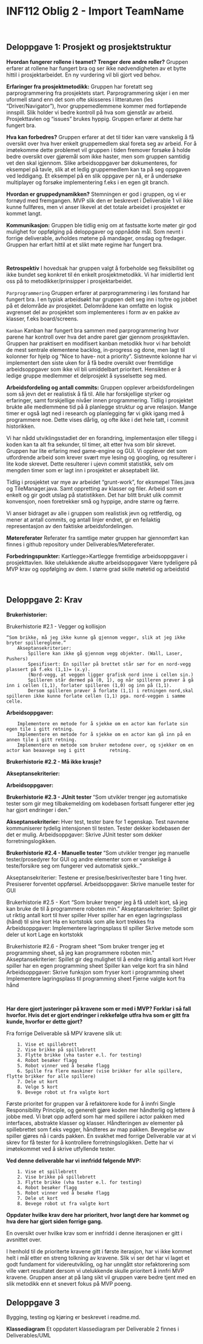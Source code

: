 

# INF112 Oblig 2 - Import TeamName

<br>

## Deloppgave 1: Prosjekt og prosjektstruktur

<b>Hvordan fungerer rollene i teamet? Trenger dere andre roller?</b>
Gruppen erfarer at rollene har fungert bra og ser ikke nødvendigheten av et bytte hittil i prosjektarbeidet. En ny vurdering vil bli gjort ved behov.

<b>Erfaringer fra prosjektmetodikk:</b>
Gruppen har foretatt seg parprogrammering fra prosjektets start. Parprogrammering skjer i en mer uformell stand enn det som ofte skisseres i litteraturen (les “Driver/Navigator”), hvor gruppemedlemmene kommer med fortløpende innspill. Slik holder vi bedre kontroll på hva som gjenstår av arbeid. Prosjekttavlen og “issues” brukes hyppig. Gruppen erfarer at dette har fungert bra.

<b>Hva kan forbedres?</b>
Gruppen erfarer at det til tider kan være vanskelig å få oversikt over hva hver enkelt gruppemedlem skal foreta seg av arbeid. For å imøtekomme dette problemet vil gruppen i tiden fremover forsøke å holde bedre oversikt over gjøremål som ikke haster, men som gruppen samtidig vet den skal igjennom. Slike arbeidsoppgaver bør dokumenteres, for eksempel på tavle, slik at et ledig gruppemedlem kan ta på seg oppgaven ved leddigang. Et eksempel på en slik oppgave per nå, er å undersøke multiplayer og forsøke implementering f.eks i en egen git branch.

<b>Hvordan er gruppedynamikken?</b>
Stemningen er god i gruppen, og vi er fornøyd med fremgangen. MVP slik den er beskrevet i Deliverable 1 vil ikke kunne fullføres, men vi anser likevel at det totale arbeidet i prosjektet er kommet langt.

<b>Kommunikasjon:</b>
Gruppen ble tidlig enig om at fastsatte korte møter gir god mulighet for oppfølging på deloppgaver og oppnådde mål. Som nevnt i forrige deliverable, avholdes møtene på mandager, onsdag og fredager. Gruppen har erfart hittil at et slikt møte regime har fungert bra.

<br>

<b>Retrospektiv</b>
I hovedsak har gruppen valgt å forbeholde seg fleksibilitet og ikke bundet seg konkret til én enkelt prosjektmetodikk. Vi har imidlertid lent oss på to metodikker/prinsipper i prosjektarbeidet.


`Parprogrammering`
Gruppen erfarer at parprogrammering i løs forstand har fungert bra. I en typisk arbeidsøkt har gruppen delt seg inn i to/tre og jobbet på et delområde av prosjektet. Delområdene kan omfatte en logisk avgrenset del av prosjektet som implementeres i form av en pakke av klasser, f.eks board/screens.

`Kanban`
Kanban har fungert bra sammen med parprogrammering hvor parene har kontroll over hva det andre paret gjør gjennom prosjekttavlen. Gruppen har praktisert en modifisert kanban metodikk hvor vi har beholdt de mest sentrale elementene backlog, in-progress og done, men lagt til kolonner for hjelp og “Nice to have- not a priority”. Sistnevnte kolonne har vi implementert den siste uken for å få bedre oversikt over fremtidige arbeidsoppgaver som ikke vil bli umiddelbart prioritert. Hensikten er å ledige gruppe medlemmer et delprosjekt å sysselsette seg med.


<b>Arbeidsfordeling og antall commits:</b>
Gruppen opplever arbeidsfordelingen som så jevn det er realistisk å få til. Alle har forskjellige styrker og erfaringer, samt forskjellige nivåer innen programmering. Tidlig i prosjektet brukte alle medlemmene tid på å planlegge struktur og arve relasjon.
Mange timer er også lagt ned i research og planlegging før vi gikk igang med å programmere noe. Dette vises dårlig, og ofte ikke i det hele tatt, i commit historikken.

Vi har nådd utviklingsstadiet der en forandring, implementasjon eller tillegg i koden kan ta alt fra sekunder, til timer, alt etter hva som blir skrevet. Gruppen har lite erfaring med game-engine og GUI. Vi opplever det som utfordrende arbeid som krever svært mye lesing og googling, og resulterer i lite kode skrevet. Dette resulterer i ujevn commit statistikk, selv om mengden timer som er lagt inn i prosjektet er akseptabelt likt.

Tidlig i prosjektet var mye av arbeidet “grunt-work”, for eksmepel Tiles.java og TileManager.java. Samt oppretting av klasser og filer. Arbeid som er enkelt og gir godt utslag på statistikken. Det har blitt brukt ulik commit konvensjon, noen foretrekker små og hyppige, andre større og færre.

Vi anser bidraget av alle i gruppen som realistisk jevn og rettferdig, og mener at antall commits, og antall linjer endret, gir en feilaktig representasjon av den faktiske arbeidsfordelingen.


<b>Møtereferater</b>
Referater fra samtlige møter gruppen har gjennomført kan finnes i github repository under Deliverables/Møtereferater.


<b>Forbedringspunkter:</b>
Kartlegge>Kartlegge fremtidige arbeidsoppgaver i prosjekttavlen. Ikke utelukkende akutte arbeidsoppgaver
Være tydeligere på MVP krav og oppfølging av dem.
I større grad skille møtetid og arbeidstid

<br>


## Deloppgave 2: Krav

<b> Brukerhistorier: </b>

Brukerhistorie #2.1 - Vegger og kollisjon

    “Som brikke, må jeg ikke kunne gå gjennom vegger, slik at jeg ikke bryter spillereglene.”
        Akseptansekriterier:
            Spillere kan ikke gå gjennom vegg objekter. (Wall, Laser, Pushers)
            Spesifisert: En spiller på brettet står sør for en nord-vegg plassert på f.eks (1,1)= (x.y).
            (Nord-vegg, at veggen ligger grafisk nord inne i cellen sin.)
            Spilleren står dermed på (0, 1), og når spilleren prøver å gå inn i cellen (1,1), forlater spilleren (1,0) og inn på (1,1).
            Dersom spilleren prøver å forlate (1,1) i retningen nord,skal spilleren ikke kunne forlate cellen (1,1) pga. nord-veggen i samme celle.

<b> Arbeidsoppgaver: </b>

        Implementere en metode for å sjekke om en actor kan forlate sin egen tile i gitt retning.
        Implementere en metode for å sjekke om en actor kan gå inn på en annen tile i gitt retning.
        Implementere en metode som bruker metodene over, og sjekker om en actor kan beaavege seg i gitt         retning. 


<b> Brukerhistorie #2.2 - Må ikke krasje? </b>


<b>Akseptansekriterier:</b>

<b>Arbeidsoppgaver: </b>

<b>Brukerhistorie #2.3 - JUnit tester </b>
“Som utvikler trenger jeg automatiske tester som gir meg tilbakemelding om kodebasen fortsatt fungerer etter jeg har gjort endringer i den.”

<b>Akseptansekriterier: </b>
Hver test, tester bare for 1 egenskap.
Test navnene kommuniserer tydelig intensjonen til testen.
Tester dekker kodebasen der det er mulig.
Arbeidsoppgaver:
Skrive JUnit tester som dekker forretningslogikken.

<b>Brukerhistorie #2.4 - Manuelle tester </b>
“Som utvikler trenger jeg manuelle tester/prosedyrer for GUI og andre elementer som er vanskelige å teste/forsikre seg om fungerer ved automatisk sjekk..”

Akseptansekriterier:
Testene er presise/beskriver/tester bare 1 ting hver.
Presiserer forventet oppførsel.
Arbeidsoppgaver:
Skrive manuelle tester for GUI

Brukerhistorie #2.5 - Kort
“Som bruker trenger jeg å få utdelt kort, så jeg kan bruke de til å programmere roboten min.”
Akseptansekriterier:
Spillet gir ut riktig antall kort til hver spiller
Hver spiller har en egen lagringsplass (hånd)  til sine kort
Ha en kortstokk som alle kort trekkes fra
Arbeidsoppgaver:
Implementere lagringsplass til spiller
Skrive metode som deler ut kort
Lage en kortstokk

Brukerhistorie #2.6 - Program sheet
“Som bruker trenger jeg et programming sheet, så jeg kan programmere roboten min.”
Akseptansekriterier:
Spillet gir deg mulighet til å endre riktig antall kort
Hver spiller har en egen programming sheet
Spiller kan velge kort fra sin hånd
Arbeidsoppgaver:
Skrive funksjon som fryser kort i programming sheet
Implementere lagringsplass til programming sheet
Fjerne valgte kort fra hånd


<br>

<b> Har dere gjort justeringer på kravene som er med i MVP? Forklar i så fall hvorfor. Hvis det er gjort endringer i rekkefølge utfra hva som er gitt fra kunde, hvorfor er dette gjort?  </b>

Fra forrige Deliverable så MPV kravene slik ut:

        1. Vise et spillebrett
        2. Vise brikke på spillebrett
        3. Flytte brikke (vha taster e.l. for testing)
        4. Robot besøker flagg
        5. Robot vinner ved å besøke flagg
        6. Spille fra flere maskiner (vise brikker for alle spillere, flytte brikker for alle spillere)
        7. Dele ut kort
        8. Velge 5 kort
        9. Bevege robot ut fra valgte kort

Første prioritet for gruppen var å refaktorere kode for å innfri Single Responsibility Principle, og generelt gjøre koden mer håndterlig og lettere å jobbe med. Vi brøt opp adferd som har med spillere i actor pakken med interfaces, abstrakte klasser og klasser. Håndteringen av elementer på spillebrettet som f.eks vegger, håndteres av map pakken. Bevegelse av spiller gjøres nå i cards pakken. En svakhet med forrige Deliverable var at vi skrev for få tester for å kontrollere forretningslogikken. Dette har vi imøtekommet ved å skrive utfyllende tester.

<b> Ved denne deliverable har vi innfridd følgende MVP: </b> 

	    1. Vise et spillebrett
        2. Vise brikke på spillebrett
        3. Flytte brikke (vha taster e.l. for testing)
        4. Robot besøker flagg
        5. Robot vinner ved å besøke flagg
        7. Dele ut kort
        8. Bevege robot ut fra valgte kort 

<b> Oppdater hvilke krav dere har prioritert, hvor langt dere har kommet og hva dere har gjort siden forrige gang. </b>

En oversikt over hvilke krav som er innfridd i denne iterasjonen er gitt i avsnittet over.

I henhold til de prioriterte kravene gitt i første iterasjon, har vi ikke kommet helt i mål etter en streng tolkning av kravene. Slik vi ser det har vi laget et godt fundament for videreutvikling, og har unngått stor refaktorering som ville vært resultatet dersom vi utelukkende skulle prioritert å innfri MVP kravene. Gruppen anser at på lang sikt vil gruppen være bedre tjent med en slik metodikk enn et snevert fokus på MVP poeng.












## Deloppgave 3

Bygging, testing og kjøring er beskrevet i readme.md.

<b>Klassediagram</b>
Et oppdatert klassediagram per Deliverable 2 finnes i Deliverables/UML





